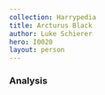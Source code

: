 ```yaml
---
collection: Harrypedia
title: Arcturus Black
author: Luke Schierer
hero: I0020
layout: person
---
```



### Analysis

